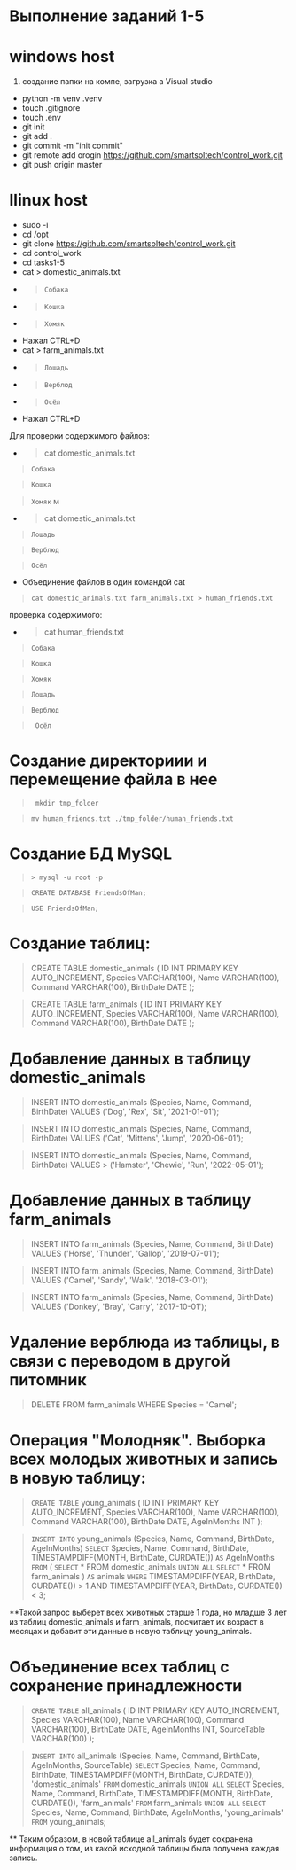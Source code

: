 # Выполнение заданий 1-5
# windows host
1. создание папки на компе, загрузка а Visual studio
* python -m venv .venv
* touch .gitignore
* touch .env
* git init
* git add .
* git commit -m "init commit"
* git remote add orogin https://github.com/smartsoltech/control_work.git
* git push origin master

# llinux host
* sudo -i
* cd /opt
* git clone https://github.com/smartsoltech/control_work.git
* cd control_work
* cd tasks1-5
* cat > domestic_animals.txt
* > ```Собака```
* > ```Кошка```
* > ```Хомяк```
* Нажал CTRL+D
* cat > farm_animals.txt
* > ```Лошадь```
* > ```Верблюд```
* > ```Осёл```
* Нажал CTRL+D

Для проверки содержимого файлов:

* > cat domestic_animals.txt
 > ```Собака```

 > ```Кошка```

 > ```Хомяк```
м
* > cat domestic_animals.txt 
 > ```Лошадь```

 > ```Верблюд```

 > ```Осёл```


 * Объединение файлов в один командой cat
 > ```cat domestic_animals.txt farm_animals.txt > human_friends.txt```
 
 проверка содержимого:
 * > cat human_friends.txt

  > ```Собака```

 > ```Кошка```

 > ```Хомяк```

 > ```Лошадь```

 >```Верблюд```

 > ``` Осёл```

# Создание директориии и перемещение файла в нее
> ``` mkdir tmp_folder```

> ```mv human_friends.txt ./tmp_folder/human_friends.txt```


# Создание БД MySQL

> ``` > mysql -u root -p ```

> ```CREATE DATABASE FriendsOfMan;```

> ```USE FriendsOfMan;```

# Cоздание таблиц:

> CREATE TABLE domestic_animals (
>    ID INT PRIMARY KEY AUTO_INCREMENT,
>    Species VARCHAR(100),
>    Name VARCHAR(100),
>    Command VARCHAR(100),
>    BirthDate DATE
> );

> CREATE TABLE farm_animals (
>    ID INT PRIMARY KEY AUTO_INCREMENT,
>    Species VARCHAR(100),
>    Name VARCHAR(100),
>    Command VARCHAR(100),
>    BirthDate DATE
> );

# Добавление данных в таблицу domestic_animals

> INSERT INTO domestic_animals (Species, Name, Command, BirthDate) VALUES ('Dog', 'Rex', 'Sit', '2021-01-01');

> INSERT INTO domestic_animals (Species, Name, Command, BirthDate) VALUES ('Cat', 'Mittens', 'Jump', '2020-06-01');

> INSERT INTO domestic_animals (Species, Name, Command, BirthDate) VALUES > ('Hamster', 'Chewie', 'Run', '2022-05-01');

# Добавление данных в таблицу farm_animals

> INSERT INTO farm_animals (Species, Name, Command, BirthDate) VALUES ('Horse', 'Thunder', 'Gallop', '2019-07-01');

> INSERT INTO farm_animals (Species, Name, Command, BirthDate) VALUES ('Camel', 'Sandy', 'Walk', '2018-03-01');

> INSERT INTO farm_animals (Species, Name, Command, BirthDate) VALUES ('Donkey', 'Bray', 'Carry', '2017-10-01');

# Удаление верблюда из таблицы, в связи с переводом в другой питомник

> DELETE FROM farm_animals WHERE Species = 'Camel';

# Операция "Молодняк". Выборка всех молодых животных и запись в новую таблицу:

> ```CREATE TABLE``` young_animals (
>    ID INT PRIMARY KEY AUTO_INCREMENT,
>    Species VARCHAR(100),
>    Name VARCHAR(100),
>    Command VARCHAR(100),
>    BirthDate DATE,
>    AgeInMonths INT
> );

>```INSERT INTO``` young_animals (Species, Name, Command, BirthDate, AgeInMonths)
>```SELECT``` 
>    Species, 
>    Name, 
>    Command, 
>    BirthDate, 
>    TIMESTAMPDIFF(MONTH, BirthDate, CURDATE()) ```AS``` AgeInMonths 
>```FROM``` 
>    (
>        ```SELECT``` * FROM domestic_animals
>        ```UNION ALL```
>        ```SELECT``` * FROM farm_animals
>    ) ```AS``` animals 
>```WHERE``` 
>    TIMESTAMPDIFF(YEAR, BirthDate, CURDATE()) > 1 AND
>    TIMESTAMPDIFF(YEAR, BirthDate, CURDATE()) < 3;

**Такой запрос выберет всех животных старше 1 года, но младше 3 лет из таблиц domestic_animals и farm_animals, посчитает их возраст в месяцах и добавит эти данные в новую таблицу young_animals.

# Объединение всех таблиц с сохранение принадлежности
> ```CREATE TABLE``` all_animals (
    ID INT PRIMARY KEY AUTO_INCREMENT,
    Species VARCHAR(100),
    Name VARCHAR(100),
    Command VARCHAR(100),
    BirthDate DATE,
    AgeInMonths INT,
    SourceTable VARCHAR(100)
);

> ```INSERT INTO``` all_animals (Species, Name, Command, BirthDate, AgeInMonths, SourceTable)
```SELECT``` 
    Species, 
    Name, 
    Command, 
    BirthDate, 
    TIMESTAMPDIFF(MONTH, BirthDate, CURDATE()), 
    'domestic_animals'
```FROM``` domestic_animals
```UNION ALL```
```SELECT``` 
    Species, 
    Name, 
    Command, 
    BirthDate, 
    TIMESTAMPDIFF(MONTH, BirthDate, CURDATE()), 
    'farm_animals'
```FROM``` farm_animals
```UNION ALL```
```SELECT``` 
    Species, 
    Name, 
    Command, 
    BirthDate, 
    AgeInMonths, 
    'young_animals'
```FROM``` young_animals;

** Таким образом, в новой таблице all_animals будет сохранена информация о том, из какой исходной таблицы была получена каждая запись.